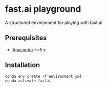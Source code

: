 # fast.ai playground

A structured environment for playing with fast.ai

## Prerequisites

- [Anaconda](https://www.anaconda.com/download/) >=5.x

## Installation

```
conda env create -f environment.yml
conda activate fastai
```
